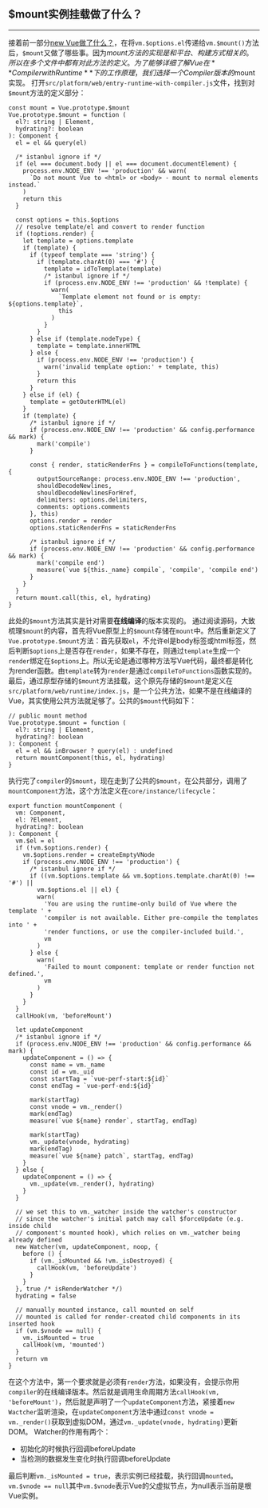 ## $mount实例挂载做了什么？
--- ---
接着前一部分[new Vue做了什么？]()，在将`vm.$options.el`传递给`vm.$mount()`方法后，`$mount`又做了哪些事。因为$mount方法的实现是和平台、构建方式相关的。所以在多个文件中都有对此方法的定义。为了能够详细了解Vue在**Compiler with Runtime**下的工作原理，我们选择一个Compiler版本的$mount实现。
打开`src/platform/web/entry-runtime-with-compiler.js`文件，找到对`$mount`方法的定义部分：
```
const mount = Vue.prototype.$mount
Vue.prototype.$mount = function (
  el?: string | Element,
  hydrating?: boolean
): Component {
  el = el && query(el)

  /* istanbul ignore if */
  if (el === document.body || el === document.documentElement) {
    process.env.NODE_ENV !== 'production' && warn(
      `Do not mount Vue to <html> or <body> - mount to normal elements instead.`
    )
    return this
  }

  const options = this.$options
  // resolve template/el and convert to render function
  if (!options.render) {
    let template = options.template
    if (template) {
      if (typeof template === 'string') {
        if (template.charAt(0) === '#') {
          template = idToTemplate(template)
          /* istanbul ignore if */
          if (process.env.NODE_ENV !== 'production' && !template) {
            warn(
              `Template element not found or is empty: ${options.template}`,
              this
            )
          }
        }
      } else if (template.nodeType) {
        template = template.innerHTML
      } else {
        if (process.env.NODE_ENV !== 'production') {
          warn('invalid template option:' + template, this)
        }
        return this
      }
    } else if (el) {
      template = getOuterHTML(el)
    }
    if (template) {
      /* istanbul ignore if */
      if (process.env.NODE_ENV !== 'production' && config.performance && mark) {
        mark('compile')
      }

      const { render, staticRenderFns } = compileToFunctions(template, {
        outputSourceRange: process.env.NODE_ENV !== 'production',
        shouldDecodeNewlines,
        shouldDecodeNewlinesForHref,
        delimiters: options.delimiters,
        comments: options.comments
      }, this)
      options.render = render
      options.staticRenderFns = staticRenderFns

      /* istanbul ignore if */
      if (process.env.NODE_ENV !== 'production' && config.performance && mark) {
        mark('compile end')
        measure(`vue ${this._name} compile`, 'compile', 'compile end')
      }
    }
  }
  return mount.call(this, el, hydrating)
}
```
此处的`$mount`方法其实是针对需要**在线编译**的版本实现的。
通过阅读源码，大致梳理`$mount`的内容，首先将Vue原型上的`$mount`存储在`mount`中。然后重新定义了`Vue.prototype.$mount`方法：首先获取`el`，不允许el是body标签或html标签，然后判断`$options`上是否存在`render`，如果不存在，则通过`template`生成一个`render`绑定在`$options`上。所以无论是通过哪种方法写Vue代码，最终都是转化为render函数。由`template`转为`render`是通过`compileToFunctions`函数实现的。最后，通过原型存储的`$mount`方法挂载，这个原先存储的`$mount`是定义在`src/platform/web/runtime/index.js`，是一个公共方法，如果不是在线编译的Vue，其实使用公共方法就足够了。公共的`$mount`代码如下：
```
// public mount method
Vue.prototype.$mount = function (
  el?: string | Element,
  hydrating?: boolean
): Component {
  el = el && inBrowser ? query(el) : undefined
  return mountComponent(this, el, hydrating)
}
```
执行完了`compiler`的`$mount`，现在走到了公共的`$mount`，在公共部分，调用了`mountComponent`方法，这个方法定义在`core/instance/lifecycle`：
```
export function mountComponent (
  vm: Component,
  el: ?Element,
  hydrating?: boolean
): Component {
  vm.$el = el
  if (!vm.$options.render) {
    vm.$options.render = createEmptyVNode
    if (process.env.NODE_ENV !== 'production') {
      /* istanbul ignore if */
      if ((vm.$options.template && vm.$options.template.charAt(0) !== '#') ||
        vm.$options.el || el) {
        warn(
          'You are using the runtime-only build of Vue where the template ' +
          'compiler is not available. Either pre-compile the templates into ' +
          'render functions, or use the compiler-included build.',
          vm
        )
      } else {
        warn(
          'Failed to mount component: template or render function not defined.',
          vm
        )
      }
    }
  }
  callHook(vm, 'beforeMount')

  let updateComponent
  /* istanbul ignore if */
  if (process.env.NODE_ENV !== 'production' && config.performance && mark) {
    updateComponent = () => {
      const name = vm._name
      const id = vm._uid
      const startTag = `vue-perf-start:${id}`
      const endTag = `vue-perf-end:${id}`

      mark(startTag)
      const vnode = vm._render()
      mark(endTag)
      measure(`vue ${name} render`, startTag, endTag)

      mark(startTag)
      vm._update(vnode, hydrating)
      mark(endTag)
      measure(`vue ${name} patch`, startTag, endTag)
    }
  } else {
    updateComponent = () => {
      vm._update(vm._render(), hydrating)
    }
  }

  // we set this to vm._watcher inside the watcher's constructor
  // since the watcher's initial patch may call $forceUpdate (e.g. inside child
  // component's mounted hook), which relies on vm._watcher being already defined
  new Watcher(vm, updateComponent, noop, {
    before () {
      if (vm._isMounted && !vm._isDestroyed) {
        callHook(vm, 'beforeUpdate')
      }
    }
  }, true /* isRenderWatcher */)
  hydrating = false

  // manually mounted instance, call mounted on self
  // mounted is called for render-created child components in its inserted hook
  if (vm.$vnode == null) {
    vm._isMounted = true
    callHook(vm, 'mounted')
  }
  return vm
}
```
在这个方法中，第一个要求就是必须有`render`方法，如果没有，会提示你用`compiler`的在线编译版本。然后就是调用生命周期方法`callHook(vm, 'beforeMount')`，然后就是声明了一个`updateComponent`方法，紧接着`new Wactcher`监听渲染，在`updateComponent`方法中通过`const vnode = vm._render()`获取到虚拟DOM，通过`vm._update(vnode, hydrating)`更新DOM。
Watcher的作用有两个：

 - 初始化的时候执行回调beforeUpdate
 - 当检测的数据发生变化时执行回调beforeUpdate

最后判断`vm._isMounted = true`，表示实例已经挂载，执行回调`mounted`。`vm.$vnode == null`其中`vm.$vnode`表示Vue的父虚拟节点，为null表示当前是根Vue实例。
